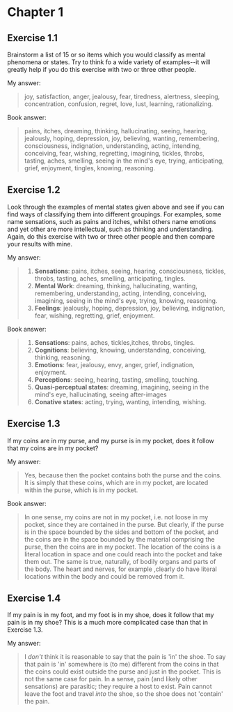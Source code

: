 # Chapter 1

## Exercise 1.1

Brainstorm a list of 15 or so items which you would classify as mental phenomena or states. Try to think fo a wide variety of examples--it will greatly help if you do this exercise with two or three other people.

My answer:

> joy, satisfaction, anger, jealousy, fear, tiredness, alertness, sleeping, concentration, confusion, regret, love, lust, learning, rationalizing.

Book answer:

> pains, itches, dreaming, thinking, hallucinating, seeing, hearing, jealously, hoping, depression, joy, believing, wanting, remembering, consciousness, indignation, understanding, acting, intending, conceiving, fear, wishing, regretting, imagining, tickles, throbs, tasting, aches, smelling, seeing in the mind's eye, trying, anticipating, grief, enjoyment, tingles, knowing, reasoning.

## Exercise 1.2

Look through the examples of mental states given above and see if you can find ways of classifying them into different groupings. For examples, some name sensations, such as pains and itches, whilst others name emotions and yet other are more intellectual, such as thinking and understanding. Again, do this exercise with two or three other people and then compare your results with mine.

My answer:

> 1. **Sensations**: pains, itches, seeing, hearing, consciousness, tickles, throbs, tasting, aches, smelling, anticipating, tingles.
> 1. **Mental Work**: dreaming, thinking, hallucinating, wanting, remembering, understanding, acting, intending, conceiving, imagining, seeing in the mind's eye, trying, knowing, reasoning.
> 1. **Feelings**: jealously, hoping, depression, joy, believing, indignation, fear, wishing, regretting, grief, enjoyment.

Book answer:

> 1. **Sensations**: pains, aches, tickles,itches, throbs, tingles.
> 1. **Cognitions**: believing, knowing, understanding, conceiving, thinking, reasoning.
> 1. **Emotions**: fear, jealousy, envy, anger, grief, indignation, enjoyment.
> 1. **Perceptions**: seeing, hearing, tasting, smelling, touching.
> 1. **Quasi-perceptual states**: dreaming, imagining, seeing in the mind's eye, hallucinating, seeing after-images
> 1. **Conative states**: acting, trying, wanting, intending, wishing.

## Exercise 1.3

If my coins are in my purse, and my purse is in my pocket, does it follow that my coins are in my pocket?

My answer:

> Yes, because then the pocket contains both the purse and the coins. It is simply that these coins, which are in my pocket, are located within the purse, which is in my pocket.

Book answer:

> In one sense, my coins are not in my pocket, i.e. not loose in my pocket, since they are contained in the purse. But clearly, if the purse is in the space bounded by the sides and bottom of the pocket, and the coins are in the space bounded by the material comprising the purse, then the coins are in my pocket. The location of the coins is a literal location in space and one could reach into the pocket and take them out. The same is true, naturally, of bodily organs and parts of the body. The heart and nerves, for example ,clearly do have literal locations within the body and could be removed from it.

## Exercise 1.4

If my pain is in my foot, and my foot is in my shoe, does it follow that my pain is in my shoe? This is a much more complicated case than that in Exercise 1.3.

My answer:

> I *don't* think it is reasonable to say that the pain is 'in' the shoe. To say that pain is 'in' somewhere is (to me) different from the coins in that the coins could exist outside the purse and just in the pocket. This is not the same case for pain. In a sense, pain (and likely other sensations) are parasitic; they require a host to exist. Pain cannot leave the foot and travel *into* the shoe, so the shoe does not 'contain' the pain.
